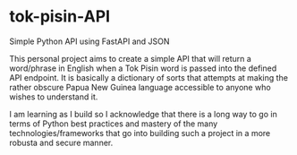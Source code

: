 # tok-pisin-API
Simple Python API using FastAPI and JSON



This personal project aims to create a simple API that will return a word/phrase in English when a Tok Pisin word is passed into the defined
API endpoint. It is basically a dictionary of sorts that attempts at making the rather obscure Papua New Guinea language accessible to anyone
who wishes to understand it.

I am learning as I build so I acknowledge that there is a long way to go in terms of Python best practices and mastery of the many technologies/frameworks
that go into building such a project in a more robusta and secure manner.
